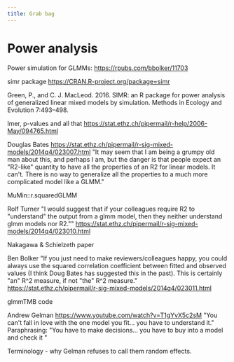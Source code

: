 ```yaml
---
title: Grab bag
---
```


# Power analysis 

Power simulation for GLMMs: <https://rpubs.com/bbolker/11703>

simr package
https://CRAN.R-project.org/package=simr
 
Green, P., and C. J. MacLeod. 2016. SIMR: an R package for power analysis of generalized linear mixed models by simulation. Methods in Ecology and Evolution 7:493–498.


lmer, p-values and all that
https://stat.ethz.ch/pipermail/r-help/2006-May/094765.html

Douglas Bates 
https://stat.ethz.ch/pipermail/r-sig-mixed-models/2014q4/023007.html
"It may seem that I am being a grumpy old man about this, and perhaps I am,
but the danger is that people expect an "R2-like" quantity to have all the
properties of an R2 for linear models.  It can't.  There is no way to
generalize all the properties to a much more complicated model like a GLMM."

MuMin::r.squaredGLMM

Rolf Turner
"I would suggest that if your colleagues require R2 to "understand" the 
output from a glmm model, then they neither understand glmm models nor R2.""
https://stat.ethz.ch/pipermail/r-sig-mixed-models/2014q4/023010.html

Nakagawa & Schielzeth paper

Ben Bolker
"If you just need to make reviewers/colleagues happy, you could
always use the squared correlation coefficient between fitted and
observed values (I think Doug Bates has suggested this in the past).
This is certainly "an" R^2 measure, if not "the" R^2 measure."
https://stat.ethz.ch/pipermail/r-sig-mixed-models/2014q4/023011.html

glmmTMB code


Andrew Gelman
https://www.youtube.com/watch?v=T1gYvX5c2sM
"You can't fall in love with the one model you fit... you have to understand it."
Paraphrasing: "You have to make decisions... you have to buy into a model and check it "

Terminology - why Gelman refuses to call them random effects. 
